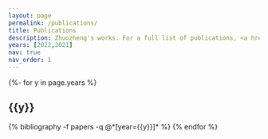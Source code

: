 ```yaml
---
layout: page
permalink: /publications/
title: Publications
description: Zhuozheng's works. For a full list of publications, <a href='https://scholar.google.com/citations?user=YS4hr1UAAAAJ&hl=us-EN'>see</a>.
years: [2022,2021]
nav: true
nav_order: 1
---
```

<!-- _pages/publications.md -->
<div class="publications">

{%- for y in page.years %}
  <h2 class="year">{{y}}</h2>
  {% bibliography -f papers -q @*[year={{y}}]* %}
{% endfor %}

</div>
